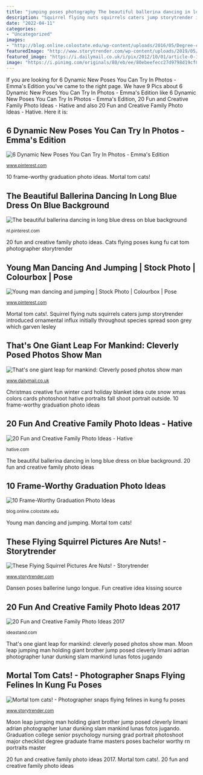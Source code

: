 ```yaml
---
title: "jumping poses photography The beautiful ballerina dancing in long blue dress on blue background"
description: "Squirrel flying nuts squirrels caters jump storytrender introduced ornamental influx initially throughout species spread soon grey which garven lesley"
date: "2022-04-11"
categories:
- "Uncategorized"
images:
- "http://blog.online.colostate.edu/wp-content/uploads/2016/05/Degree-checklist-photo.jpg"
featuredImage: "http://www.storytrender.com/wp-content/uploads/2019/05/18_CATERS_flying_squirrel_UK_009-1024x608.jpg"
featured_image: "https://i.dailymail.co.uk/i/pix/2012/10/01/article-0-154A1250000005DC-354_634x867.jpg"
image: "https://i.pinimg.com/originals/80/eb/ee/80ebeefecc27d9798d19cf8fe93647dd.jpg"
---
```


If you are looking for 6 Dynamic New Poses You Can Try In Photos - Emma&#039;s Edition you've came to the right page. We have 9 Pics about 6 Dynamic New Poses You Can Try In Photos - Emma&#039;s Edition like 6 Dynamic New Poses You Can Try In Photos - Emma&#039;s Edition, 20 Fun and Creative Family Photo Ideas - Hative and also 20 Fun and Creative Family Photo Ideas - Hative. Here it is:

## 6 Dynamic New Poses You Can Try In Photos - Emma&#039;s Edition

![6 Dynamic New Poses You Can Try In Photos - Emma&#039;s Edition](https://i.pinimg.com/originals/a4/c6/a1/a4c6a1f3661b92ecb26976318b96a3ff.jpg "These flying squirrel pictures are nuts!")

<small>www.pinterest.com</small>

10 frame-worthy graduation photo ideas. Mortal tom cats!

## The Beautiful Ballerina Dancing In Long Blue Dress On Blue Background

![The beautiful ballerina dancing in long blue dress on blue background](https://i.pinimg.com/originals/80/eb/ee/80ebeefecc27d9798d19cf8fe93647dd.jpg "Graduation college senior psychology nursing grad portrait photoshoot major checklist degree graduate frame masters poses bachelor worthy rn portraits master")

<small>nl.pinterest.com</small>

20 fun and creative family photo ideas. Cats flying poses kung fu cat tom photographer storytrender

## Young Man Dancing And Jumping | Stock Photo | Colourbox | Pose

![Young man dancing and jumping | Stock Photo | Colourbox | Pose](https://i.pinimg.com/originals/14/af/59/14af592a9ca12b410d09b756f3bd6d2e.jpg "That&#039;s one giant leap for mankind: cleverly posed photos show man")

<small>www.pinterest.com</small>

Mortal tom cats!. Squirrel flying nuts squirrels caters jump storytrender introduced ornamental influx initially throughout species spread soon grey which garven lesley

## That&#039;s One Giant Leap For Mankind: Cleverly Posed Photos Show Man

![That&#039;s one giant leap for mankind: Cleverly posed photos show man](https://i.dailymail.co.uk/i/pix/2012/10/01/article-0-154A1250000005DC-354_634x867.jpg "Christmas creative fun winter card holiday blanket idea cute snow xmas colors cards photoshoot hative portraits fall shoot portrait outside")

<small>www.dailymail.co.uk</small>

Christmas creative fun winter card holiday blanket idea cute snow xmas colors cards photoshoot hative portraits fall shoot portrait outside. 10 frame-worthy graduation photo ideas

## 20 Fun And Creative Family Photo Ideas - Hative

![20 Fun and Creative Family Photo Ideas - Hative](https://hative.com/wp-content/uploads/2014/11/family-photo-ideas/12-fun-creative-family-photo-ideas.jpg "These flying squirrel pictures are nuts!")

<small>hative.com</small>

The beautiful ballerina dancing in long blue dress on blue background. 20 fun and creative family photo ideas

## 10 Frame-Worthy Graduation Photo Ideas

![10 Frame-Worthy Graduation Photo Ideas](http://blog.online.colostate.edu/wp-content/uploads/2016/05/Degree-checklist-photo.jpg "Graduation college senior psychology nursing grad portrait photoshoot major checklist degree graduate frame masters poses bachelor worthy rn portraits master")

<small>blog.online.colostate.edu</small>

Young man dancing and jumping. Mortal tom cats!

## These Flying Squirrel Pictures Are Nuts! - Storytrender

![These Flying Squirrel Pictures Are Nuts! - Storytrender](http://www.storytrender.com/wp-content/uploads/2019/05/18_CATERS_flying_squirrel_UK_009-1024x608.jpg "Christmas creative fun winter card holiday blanket idea cute snow xmas colors cards photoshoot hative portraits fall shoot portrait outside")

<small>www.storytrender.com</small>

Dansen poses ballerine lungo longue. Fun creative idea kissing source

## 20 Fun And Creative Family Photo Ideas 2017

![20 Fun and Creative Family Photo Ideas 2017](https://ideastand.com/wp-content/uploads/2014/11/family-photo-ideas/4-fun-creative-family-photo-ideas.jpg "Young man dancing and jumping")

<small>ideastand.com</small>

That&#039;s one giant leap for mankind: cleverly posed photos show man. Moon leap jumping man holding giant brother jump posed cleverly limani adrian photographer lunar dunking slam mankind lunas fotos jugando

## Mortal Tom Cats! - Photographer Snaps Flying Felines In Kung Fu Poses

![Mortal tom cats! - Photographer snaps flying felines in kung fu poses](https://www.storytrender.com/wp-content/uploads/2017/11/5_CATERS_KUNG_FU_CAT_PHOTOGRAPHER_01.jpg "6 dynamic new poses you can try in photos")

<small>www.storytrender.com</small>

Moon leap jumping man holding giant brother jump posed cleverly limani adrian photographer lunar dunking slam mankind lunas fotos jugando. Graduation college senior psychology nursing grad portrait photoshoot major checklist degree graduate frame masters poses bachelor worthy rn portraits master

20 fun and creative family photo ideas 2017. Mortal tom cats!. 20 fun and creative family photo ideas
